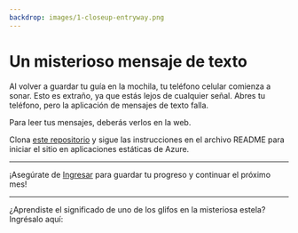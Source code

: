 ```yaml
---
backdrop: images/1-closeup-entryway.png
---
```


# Un misterioso mensaje de texto

Al volver a guardar tu guía en la mochila, tu teléfono celular comienza a sonar. Esto es extraño, ya que estás lejos de cualquier señal. Abres tu teléfono, pero la aplicación de mensajes de texto falla.

Para leer tus mensajes, deberás verlos en la web.

Clona [este repositorio](https://github.com/MicrosoftDocs/Azure-Maya-Mystery-Challenge-1) y sigue las instrucciones en el archivo README para iniciar el sitio en aplicaciones estáticas de Azure.

<hr class="m-5"/>

¡Asegúrate de [Ingresar](../../login) para guardar tu progreso y continuar el próximo mes!

<hr class="m-5"/>

¿Aprendiste el significado de uno de los glifos en la misteriosa estela? Ingrésalo aquí:

<Challenge1/>
